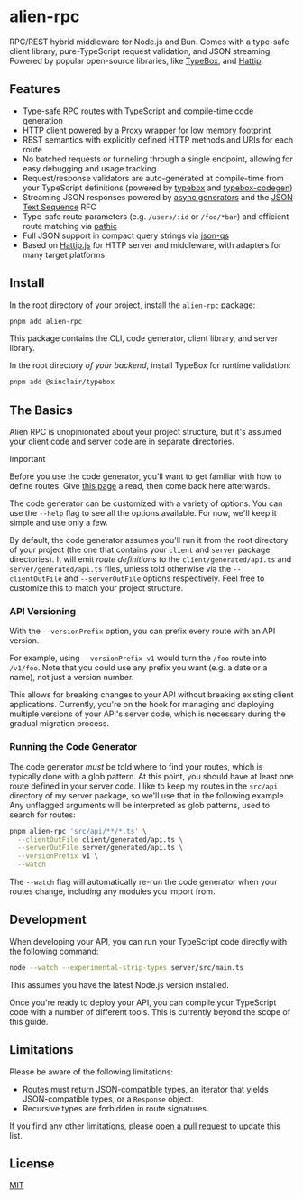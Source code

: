 # alien-rpc

RPC/REST hybrid middleware for Node.js and Bun. Comes with a type-safe client library, pure-TypeScript request validation, and JSON streaming. Powered by popular open-source libraries, like [TypeBox](https://github.com/sinclairzx81/typebox), and [Hattip](https://github.com/hattipjs/hattip).

## Features

- Type-safe RPC routes with TypeScript and compile-time code generation
- HTTP client powered by a [Proxy](https://developer.mozilla.org/en-US/docs/Web/JavaScript/Reference/Global_Objects/Proxy) wrapper for low memory footprint
- REST semantics with explicitly defined HTTP methods and URIs for each route
- No batched requests or funneling through a single endpoint, allowing for easy debugging and usage tracking
- Request/response validators are auto-generated at compile-time from your TypeScript definitions (powered by [typebox](https://github.com/sinclairzx81/typebox) and [typebox-codegen](https://github.com/sinclairzx81/typebox-codegen))
- Streaming JSON responses powered by [async generators](https://developer.mozilla.org/en-US/docs/Web/JavaScript/Reference/Global_Objects/AsyncGenerator) and the [JSON Text Sequence](https://www.rfc-editor.org/rfc/rfc7464.html) RFC
- Type-safe route parameters (e.g. `/users/:id` or `/foo/*bar`) and efficient route matching via [pathic](https://github.com/alloc/alien-rpc/tree/master/packages/pathic)
- Full JSON support in compact query strings via [json-qs](https://github.com/alloc/json-qs)
- Based on [Hattip.js](https://github.com/hattipjs/hattip) for HTTP server and middleware, with adapters for many target platforms

## Install

In the root directory of your project, install the `alien-rpc` package:

```sh
pnpm add alien-rpc
```

This package contains the CLI, code generator, client library, and server library.

In the root directory _of your backend_, install TypeBox for runtime validation:

```sh
pnpm add @sinclair/typebox
```

## The Basics

Alien RPC is unopinionated about your project structure, but it's assumed your client code and server code are in separate directories.

> [!IMPORTANT]
> Before you use the code generator, you'll want to get familiar with how to define routes. Give [this page](https://github.com/alloc/alien-rpc/tree/master/packages/service#readme) a read, then come back here afterwards.

The code generator can be customized with a variety of options. You can use the `--help` flag to see all the options available. For now, we'll keep it simple and use only a few.

By default, the code generator assumes you'll run it from the root directory of your project (the one that contains your `client` and `server` package directories). It will emit _route definitions_ to the `client/generated/api.ts` and `server/generated/api.ts` files, unless told otherwise via the `--clientOutFile` and `--serverOutFile` options respectively. Feel free to customize this to match your project structure.

### API Versioning

With the `--versionPrefix` option, you can prefix every route with an API version.

For example, using `--versionPrefix v1` would turn the `/foo` route into `/v1/foo`. Note that you could use any prefix you want (e.g. a date or a name), not just a version number.

This allows for breaking changes to your API without breaking existing client applications. Currently, you're on the hook for managing and deploying multiple versions of your API's server code, which is necessary during the gradual migration process.

### Running the Code Generator

The code generator _must_ be told where to find your routes, which is typically done with a glob pattern. At this point, you should have at least one route defined in your server code. I like to keep my routes in the `src/api` directory of my server package, so we'll use that in the following example. Any unflagged arguments will be interpreted as glob patterns, used to search for routes:

```sh
pnpm alien-rpc 'src/api/**/*.ts' \
  --clientOutFile client/generated/api.ts \
  --serverOutFile server/generated/api.ts \
  --versionPrefix v1 \
  --watch
```

The `--watch` flag will automatically re-run the code generator when your routes change, including any modules you import from.

## Development

When developing your API, you can run your TypeScript code directly with the following command:

```sh
node --watch --experimental-strip-types server/src/main.ts
```

This assumes you have the latest Node.js version installed.

Once you're ready to deploy your API, you can compile your TypeScript code with a number of different tools. This is currently beyond the scope of this guide.

## Limitations

Please be aware of the following limitations:

- Routes must return JSON-compatible types, an iterator that yields JSON-compatible types, or a `Response` object.
- Recursive types are forbidden in route signatures.

If you find any other limitations, please [open a pull request](https://github.com/alloc/alien-rpc/pulls) to update this list.

## License

[MIT](./LICENSE.md)
